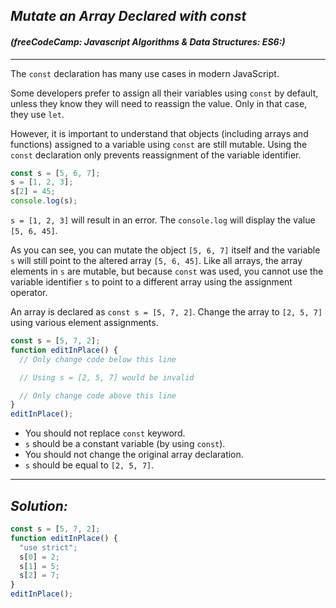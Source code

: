 ## ***Mutate an Array Declared with const***
#### ***(freeCodeCamp: Javascript Algorithms & Data Structures: ES6:)***
---
The `const` declaration has many use cases in modern JavaScript.

Some developers prefer to assign all their variables using `const` by default, unless they know they will need to reassign the value. Only in that case, they use `let`.

However, it is important to understand that objects (including arrays and functions) assigned to a variable using `const` are still mutable. Using the `const` declaration only prevents reassignment of the variable identifier.
```js
const s = [5, 6, 7];
s = [1, 2, 3];
s[2] = 45;
console.log(s);
```
`s = [1, 2, 3]` will result in an error. The `console.log` will display the value `[5, 6, 45]`.

As you can see, you can mutate the object `[5, 6, 7]` itself and the variable `s` will still point to the altered array `[5, 6, 45]`. Like all arrays, the array elements in `s` are mutable, but because `const` was used, you cannot use the variable identifier `s` to point to a different array using the assignment operator.

An array is declared as `const s = [5, 7, 2]`. Change the array to `[2, 5, 7]` using various element assignments.
```js
const s = [5, 7, 2];
function editInPlace() {
  // Only change code below this line

  // Using s = [2, 5, 7] would be invalid

  // Only change code above this line
}
editInPlace();
```
- You should not replace `const` keyword.
- `s` should be a constant variable (by using `const`).
- You should not change the original array declaration.
- `s` should be equal to `[2, 5, 7]`.
---
## ***Solution:***
```js
const s = [5, 7, 2];
function editInPlace() {
  "use strict";
  s[0] = 2;
  s[1] = 5;
  s[2] = 7;
}
editInPlace();
```